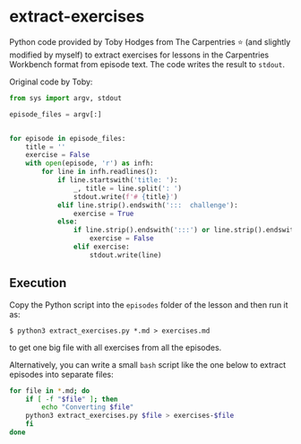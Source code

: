 # extract-exercises

Python code provided by Toby Hodges from The Carpentries ⭐ (and slightly modified by myself) to extract exercises for lessons in the Carpentries Workbench format from episode text.
The code writes the result to `stdout`.

Original code by Toby:

```python
from sys import argv, stdout

episode_files = argv[:]


for episode in episode_files:
    title = ''
    exercise = False
    with open(episode, 'r') as infh:
        for line in infh.readlines():
            if line.startswith('title: '):
                _, title = line.split(': ')
                stdout.write(f'# {title}')
            elif line.strip().endswith(':::  challenge'):
                exercise = True
            else:
                if line.strip().endswith(':::') or line.strip().endswith(':::  solution'):
                    exercise = False
                elif exercise:
                    stdout.write(line)
```

## Execution

Copy the Python script into the `episodes` folder of the lesson and then run it as: 

`$ python3 extract_exercises.py *.md > exercises.md`

to get one big file with all exercises from all the episodes.

Alternatively, you can write a small `bash` script like the one below to extract episodes into separate files:

```bash
for file in *.md; do 
    if [ -f "$file" ]; then 
        echo "Converting $file"
	python3 extract_exercises.py $file > exercises-$file
    fi 
done
```
